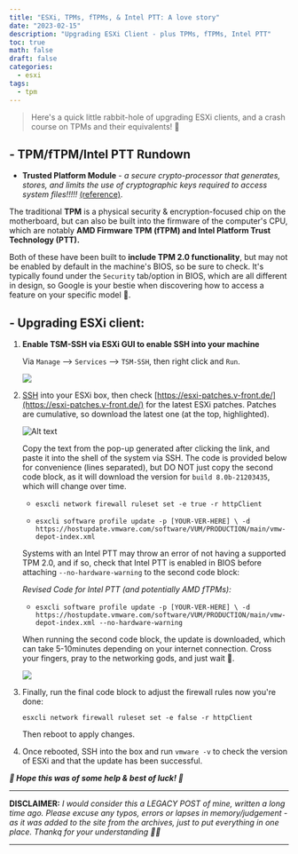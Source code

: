 ```yaml
---
title: "ESXi, TPMs, fTPMs, & Intel PTT: A love story"
date: "2023-02-15"
description: "Upgrading ESXi Client - plus TPMs, fTPMs, Intel PTT"
toc: true
math: false
draft: false
categories:
  - esxi
tags: 
  - tpm
---
```


> Here's a quick little rabbit-hole of upgrading ESXi clients, and a crash course on TPMs and their equivalents! 💛

## - TPM/fTPM/Intel PTT Rundown

- **Trusted Platform Module** - *a secure crypto-processor that generates, stores, and limits the use of cryptographic keys required to access system files!!!!!* [(reference)](https://www.onlogic.com/company/io-hub/tpm-for-windows-11-what-is-it-and-what-about-intel-ptt-and-amd-ftpm/).

The traditional **TPM** is a physical security & encryption-focused chip on the motherboard, but can also be built into the firmware of the computer's CPU, which are notably **AMD Firmware TPM (fTPM) and Intel Platform Trust Technology (PTT).**

Both of these have been built to **include TPM 2.0 functionality**, but may not be enabled by default in the machine's BIOS, so be sure to check. It's typically found under the `Security` tab/option in BIOS, which are all different in design, so Google is your bestie when discovering how to access a feature on your specific model 🤪.

## - Upgrading ESXi client:

1. **Enable TSM-SSH via ESXi GUI to enable SSH into your machine**

    Via `Manage` --> `Services` --> `TSM-SSH`, then right click and `Run`.
    
    ![](/posts/1/img1.png)

2. [SSH](https://www.tomshardware.com/how-to/use-ssh-connect-to-remote-computer) into your ESXi box, then check [https://esxi-patches.v-front.de/](https://esxi-patches.v-front.de/) for the latest ESXi patches. Patches are cumulative, so download the latest one (at the top, highlighted).

    ![Alt text](/posts/1/img3.png)

    Copy the text from the pop-up generated after clicking the link, and paste it into the shell of the system via SSH. The code is provided below for convenience (lines separated), but DO NOT just copy the second code block, as it will download the version for `build 8.0b-21203435`, which will change over time.

    - `esxcli network firewall ruleset set -e true -r httpClient`

    - `esxcli software profile update -p [YOUR-VER-HERE] \ -d https://hostupdate.vmware.com/software/VUM/PRODUCTION/main/vmw-depot-index.xml`

    Systems with an Intel PTT may throw an error of not having a supported TPM 2.0, and if so, check that Intel PTT is enabled in BIOS before attaching `--no-hardware-warning` to the second code block:

    *Revised Code for Intel PTT (and potentially AMD fTPMs):*

    - `esxcli software profile update -p [YOUR-VER-HERE] \ -d https://hostupdate.vmware.com/software/VUM/PRODUCTION/main/vmw-depot-index.xml --no-hardware-warning`

    When running the second code block, the update is downloaded, which can take 5-10minutes depending on your internet connection. Cross your fingers, pray to the networking gods, and just wait 🙏.

    ![](/posts/1/img2.png)

3. Finally, run the final code block to adjust the firewall rules now you're done:

    `esxcli network firewall ruleset set -e false -r httpClient`

    Then reboot to apply changes.

4. Once rebooted, SSH into the box and run `vmware -v` to check the version of ESXi and that the update has been successful.

***💛 Hope this was of some help & best of luck! 💛***

---

**DISCLAIMER:** *I would consider this a LEGACY POST of mine, written a long time ago. Please excuse any typos, errors or lapses in memory/judgement - as it was added to the site from the archives, just to put everything in one place. Thankq for your understanding 🙇‍♀️*

---